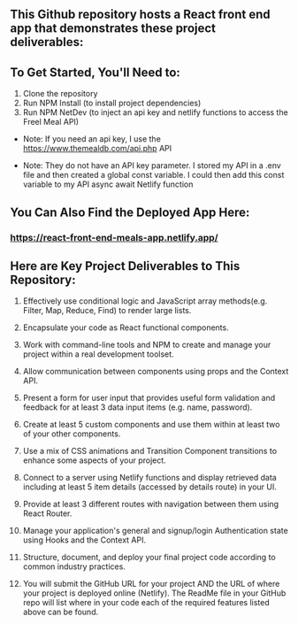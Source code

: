 ## This Github repository hosts a React front end app that demonstrates these project deliverables: 

## To Get Started, You'll Need to: 

1. Clone the repository 
2. Run NPM Install (to install project dependencies) 
3. Run NPM NetDev (to inject an api key and netlify functions to access the Freel Meal API)

* Note: If you need an api key, I use the 
https://www.themealdb.com/api.php API 

* Note: They do not have an API key parameter. I stored my API in a .env file and then created a global const variable. I could then add this const variable to my API async await Netlify function

## You Can Also Find the Deployed App Here: 

### https://react-front-end-meals-app.netlify.app/

## Here are Key Project Deliverables to This Repository: 


1. Effectively use conditional logic and JavaScript array methods(e.g. Filter, Map, Reduce, Find) to render large lists.


2. Encapsulate your code as React functional components.


3. Work with command-line tools and NPM to create and manage your project within a real development toolset.
4. Allow communication between components using props and the Context API.


5. Present a form for user input that provides useful form validation and feedback for at least 3 data input items (e.g. name, password).


6. Create at least 5 custom components and use them within at least two of your other components.


7. Use a mix of CSS animations and Transition Component transitions to enhance some aspects of your project.


8. Connect to a server using Netlify functions and display retrieved data including at least 5 item details (accessed by details route) in your UI.


9. Provide at least 3 different routes with navigation between them using React Router.


10. Manage your application's general and signup/login Authentication state using Hooks and the Context API.


11. Structure, document, and deploy your final project code according to common industry practices.


12. You will submit the GitHub URL for your project AND the URL of where your project is deployed online (Netlify).  The ReadMe file in your GitHub repo will list where in your code each of the required features listed above can be found.
